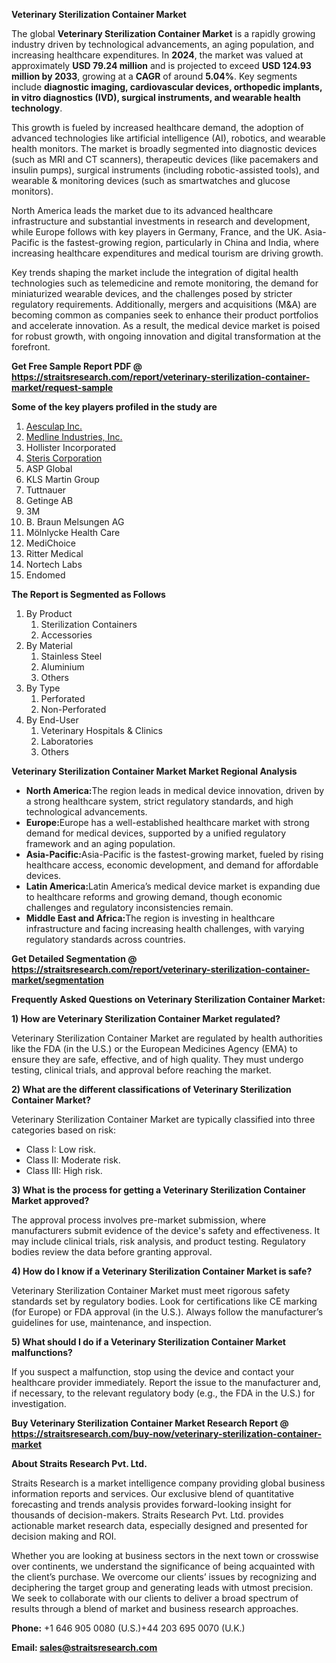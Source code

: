<p><strong>Veterinary Sterilization Container Market</strong></p>
<p>The global <strong>Veterinary Sterilization Container Market</strong> is a rapidly growing industry driven by technological advancements, an aging population, and increasing healthcare expenditures. In <strong>2024</strong>, the market was valued at approximately <strong>USD 79.24 million</strong> and is projected to exceed <strong>USD 124.93 million</strong><strong> by 2033</strong>, growing at a <strong>CAGR</strong> of around <strong>5.04</strong><strong>%</strong>. Key segments include <strong>diagnostic imaging, cardiovascular devices, orthopedic implants, in vitro diagnostics (IVD), surgical instruments, and wearable health technology</strong>.</p>
<p>This growth is fueled by increased healthcare demand, the adoption of advanced technologies like artificial intelligence (AI), robotics, and wearable health monitors. The market is broadly segmented into diagnostic devices (such as MRI and CT scanners), therapeutic devices (like pacemakers and insulin pumps), surgical instruments (including robotic-assisted tools), and wearable &amp; monitoring devices (such as smartwatches and glucose monitors).</p>
<p>North America leads the market due to its advanced healthcare infrastructure and substantial investments in research and development, while Europe follows with key players in Germany, France, and the UK. Asia-Pacific is the fastest-growing region, particularly in China and India, where increasing healthcare expenditures and medical tourism are driving growth.</p>
<p>Key trends shaping the market include the integration of digital health technologies such as telemedicine and remote monitoring, the demand for miniaturized wearable devices, and the challenges posed by stricter regulatory requirements. Additionally, mergers and acquisitions (M&amp;A) are becoming common as companies seek to enhance their product portfolios and accelerate innovation. As a result, the medical device market is poised for robust growth, with ongoing innovation and digital transformation at the forefront.</p>
<p><strong>Get Free Sample Report PDF @ <a href=https://straitsresearch.com/report/veterinary-sterilization-container-market/request-sample>https://straitsresearch.com/report/veterinary-sterilization-container-market/request-sample</a></strong></p>
<div>
<div><strong>Some of the key players profiled in the study are</strong></div>
</div>
<p><ol>
<li><a href=""https://www.aesculapusa.com/en.html"" target=""_blank"">Aesculap Inc.</a></li>
<li><a href=""https://www.medline.com/"" target=""_blank"">Medline Industries, Inc.</a></li>
<li>Hollister Incorporated</li>
<li><a href=""https://www.steris.com/"" target=""_blank"">Steris Corporation</a></li>
<li>ASP Global</li>
<li>KLS Martin Group</li>
<li>Tuttnauer</li>
<li>Getinge AB</li>
<li>3M</li>
<li>B. Braun Melsungen AG</li>
<li>Mölnlycke Health Care</li>
<li>MediChoice</li>
<li>Ritter Medical</li>
<li>Nortech Labs</li>
<li>Endomed</li>
</ol></p>
<p><strong>The Report is Segmented as Follows</strong></p>
<p><ol>
<li>By Product
<ol>
<li>Sterilization Containers</li>
<li>Accessories</li>
</ol>
</li>
<li>By Material
<ol>
<li>Stainless Steel</li>
<li>Aluminium</li>
<li>Others</li>
</ol>
</li>
<li>By Type
<ol>
<li>Perforated</li>
<li>Non-Perforated</li>
</ol>
</li>
<li>By End-User
<ol>
<li>Veterinary Hospitals &amp; Clinics</li>
<li>Laboratories</li>
<li>Others</li>
</ol>
</li>
</ol></p>
<p><strong>Veterinary Sterilization Container Market Market Regional Analysis</strong></p>
<ul>
<li><strong>North America:</strong>The region leads in medical device innovation, driven by a strong healthcare system, strict regulatory standards, and high technological advancements.</li>
<li><strong>Europe:</strong>Europe has a well-established healthcare market with strong demand for medical devices, supported by a unified regulatory framework and an aging population.</li>
<li><strong>Asia-Pacific:</strong>Asia-Pacific is the fastest-growing market, fueled by rising healthcare access, economic development, and demand for affordable devices.</li>
<li><strong>Latin America:</strong>Latin America&rsquo;s medical device market is expanding due to healthcare reforms and growing demand, though economic challenges and regulatory inconsistencies remain.</li>
<li><strong>Middle East and Africa:</strong>The region is investing in healthcare infrastructure and facing increasing health challenges, with varying regulatory standards across countries.</li>
</ul>
<p><strong>Get Detailed Segmentation @ <a href=https://straitsresearch.com/report/veterinary-sterilization-container-market/segmentation>https://straitsresearch.com/report/veterinary-sterilization-container-market/segmentation</a></strong></p>
<p><strong>Frequently Asked Questions on Veterinary Sterilization Container Market:</strong></p>
<p><strong>1) How are Veterinary Sterilization Container Market regulated?</strong></p>
<p>Veterinary Sterilization Container Market are regulated by health authorities like the FDA (in the U.S.) or the European Medicines Agency (EMA) to ensure they are safe, effective, and of high quality. They must undergo testing, clinical trials, and approval before reaching the market.</p>
<p><strong>2) What are the different classifications of Veterinary Sterilization Container Market?</strong></p>
<p>Veterinary Sterilization Container Market are typically classified into three categories based on risk:</p>
<ul>
<li>Class I: Low risk.</li>
<li>Class II: Moderate risk.</li>
<li>Class III: High risk.</li>
</ul>
<p><strong>3) What is the process for getting a Veterinary Sterilization Container Market approved?</strong></p>
<p>The approval process involves pre-market submission, where manufacturers submit evidence of the device's safety and effectiveness. It may include clinical trials, risk analysis, and product testing. Regulatory bodies review the data before granting approval.</p>
<p><strong>4) How do I know if a Veterinary Sterilization Container Market is safe?</strong></p>
<p>Veterinary Sterilization Container Market must meet rigorous safety standards set by regulatory bodies. Look for certifications like CE marking (for Europe) or FDA approval (in the U.S.). Always follow the manufacturer&rsquo;s guidelines for use, maintenance, and inspection.</p>
<p><strong>5) What should I do if a Veterinary Sterilization Container Market malfunctions?</strong></p>
<p>If you suspect a malfunction, stop using the device and contact your healthcare provider immediately. Report the issue to the manufacturer and, if necessary, to the relevant regulatory body (e.g., the FDA in the U.S.) for investigation.</p>
<p><strong>Buy Veterinary Sterilization Container Market Research Report @ <a href=https://straitsresearch.com/buy-now/veterinary-sterilization-container-market>https://straitsresearch.com/buy-now/veterinary-sterilization-container-market</a></strong></p>
<p><strong>About Straits Research Pvt. Ltd.</strong></p>
<p>Straits Research is a market intelligence company providing global business information reports and services. Our exclusive blend of quantitative forecasting and trends analysis provides forward-looking insight for thousands of decision-makers. Straits Research Pvt. Ltd. provides actionable market research data, especially designed and presented for decision making and ROI.</p>
<p>Whether you are looking at business sectors in the next town or crosswise over continents, we understand the significance of being acquainted with the client&rsquo;s purchase. We overcome our clients&rsquo; issues by recognizing and deciphering the target group and generating leads with utmost precision. We seek to collaborate with our clients to deliver a broad spectrum of results through a blend of market and business research approaches.</p>
<p><strong><strong>Phone:</strong></strong> +1 646 905 0080 (U.S.)+44 203 695 0070 (U.K.)</p>
<p><strong><strong>Email: </strong></strong><a href=mailto:sales@straitsresearch.com><strong><u><strong>sales@straitsresearch.com</strong></u></strong></a></p>
